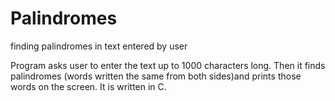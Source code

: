 # Palindromes
finding palindromes in text entered by user

Program asks user to enter the text up to 1000 characters long.
Then it finds palindromes (words written the same from both sides)and prints those words on the screen.
It is written in C.
